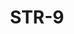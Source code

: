 ﻿---
title: "STR-9"
price: "18700"
size: "2050мм*860мм, 2050мм*960мм"
picture: door10.jpg
description: "Внешняя отделка Металл, ковка -118, патина (бронза/серебро/золото), тонированный однокамерный стеклопакет, Цвет внешней отделки Антик Медь, Внутренняя отделка Панель МДФ 8 мм, прижимная рамка, Цвет внутренней отделки Клен Канадский светлый, Толщина дверного  полотна 80 мм, NANO-утепление полотна минеральная плита ISOVER + ПЕНОПЛАСТ,  контуров уплотнения 2, 3 петли на подшипнике, Наличник Фигурный металлический,Основной замок  Гардиан 3211, Накладка на верхний замок С автоматическими шторками, Дополнительный замок Гардиан 3001, Цилиндр APECS ключ-вертушка, Броненакладка на цилиндр Врезная, Задвижка «Ночной сторож», Ручка РОССО – 713 серебро, Эксцентрик"
---
